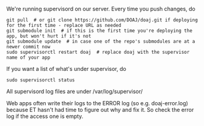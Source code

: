 We're running supervisord on our server. Every time you push changes, do

    git pull  # or git clone https://github.com/DOAJ/doaj.git if deploying for the first time - replace URL as needed
    git submodule init  # if this is the first time you're deploying the app, but won't hurt if it's not
    git submodule update  # in case one of the repo's submodules are at a newer commit now
    sudo supervisorctl restart doaj  # replace doaj with the supervisor name of your app

If you want a list of what's under supervisor, do

    sudo supervisorctl status

All supervisord log files are under /var/log/supervisor/

Web apps often write their logs to the ERROR log (so e.g. doaj-error.log)
because ET hasn't had time to figure out why and fix it. So check the
error log if the access one is empty.
